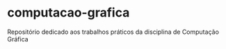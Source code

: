 # computacao-grafica
Repositório dedicado aos trabalhos práticos da disciplina de Computação Gráfica
